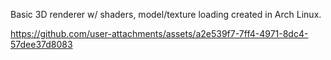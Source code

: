 Basic 3D renderer w/ shaders, model/texture loading created in Arch Linux.

https://github.com/user-attachments/assets/a2e539f7-7ff4-4971-8dc4-57dee37d8083
